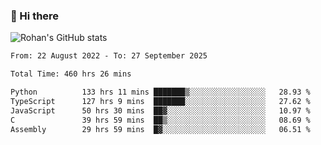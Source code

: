### 👋 Hi there 

<!--
**rohznmdev/rohznmdev** is a ✨ _special_ ✨ repository because its `README.md` (this file) appears on your GitHub profile.

Here are some ideas to get you started:

- 🔭 I’m currently working on ...
- 🌱 I’m currently learning Ruby and Ruby on Rails
- 👯 I’m looking to collaborate on ...
- 🤔 I’m looking for help with ...
- 💬 Ask me about ...
- 📫 How to reach me: ...
- 😄 Pronouns: ...
- ⚡ Fun fact: ...
-->
![Rohan's GitHub stats](https://github-readme-stats.vercel.app/api?username=rohznmdev&theme=dark&show_icons=true)

<!--START_SECTION:waka-->

```txt
From: 22 August 2022 - To: 27 September 2025

Total Time: 460 hrs 26 mins

Python          133 hrs 11 mins ███████▒░░░░░░░░░░░░░░░░░   28.93 %
TypeScript      127 hrs 9 mins  ███████░░░░░░░░░░░░░░░░░░   27.62 %
JavaScript      50 hrs 30 mins  ██▓░░░░░░░░░░░░░░░░░░░░░░   10.97 %
C               39 hrs 59 mins  ██▒░░░░░░░░░░░░░░░░░░░░░░   08.69 %
Assembly        29 hrs 59 mins  █▓░░░░░░░░░░░░░░░░░░░░░░░   06.51 %
```

<!--END_SECTION:waka-->
